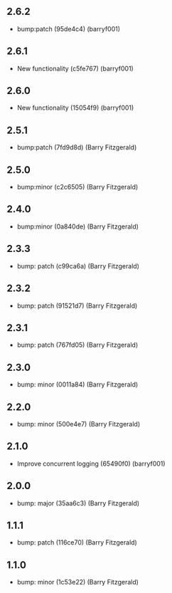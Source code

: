 ## 2.6.2
- bump:patch (95de4c4) (barryf001)
## 2.6.1
- New functionality (c5fe767) (barryf001)
## 2.6.0
- New functionality (15054f9) (barryf001)
## 2.5.1
- bump:patch (7fd9d8d) (Barry Fitzgerald)
## 2.5.0
- bump:minor (c2c6505) (Barry Fitzgerald)
## 2.4.0
- bump:minor (0a840de) (Barry Fitzgerald)
## 2.3.3
- bump: patch (c99ca6a) (Barry Fitzgerald)
## 2.3.2
- bump: patch (91521d7) (Barry Fitzgerald)
## 2.3.1
- bump: patch (767fd05) (Barry Fitzgerald)
## 2.3.0
- bump: minor (0011a84) (Barry Fitzgerald)
## 2.2.0
- bump: minor (500e4e7) (Barry Fitzgerald)
## 2.1.0
- Improve concurrent logging (65490f0) (barryf001)
## 2.0.0
- bump: major (35aa6c3) (Barry Fitzgerald)
## 1.1.1
- bump: patch (116ce70) (Barry Fitzgerald)
## 1.1.0
- bump: minor (1c53e22) (Barry Fitzgerald)
